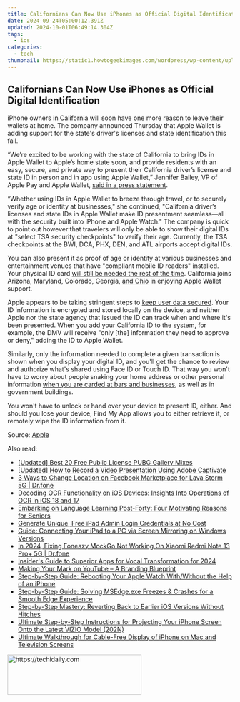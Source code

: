 ```yaml
---
title: Californians Can Now Use iPhones as Official Digital Identification
date: 2024-09-24T05:00:12.391Z
updated: 2024-10-01T06:49:14.304Z
tags:
  - ios
categories:
  - tech
thumbnail: https://static1.howtogeekimages.com/wordpress/wp-content/uploads/2024/08/apple-wallet-blanked.jpg
---
```


## Californians Can Now Use iPhones as Official Digital Identification

iPhone owners in California will soon have one more reason to leave their wallets at home. The company announced Thursday that Apple Wallet is adding support for the state's driver's licenses and state identification this fall.

 “We’re excited to be working with the state of California to bring IDs in Apple Wallet to Apple’s home state soon, and provide residents with an easy, secure, and private way to present their California driver’s license and state ID in person and in app using Apple Wallet,” Jennifer Bailey, VP of Apple Pay and Apple Wallet, [said in a press statement](https://www.apple.com/newsroom/2024/08/drivers-licenses-and-state-ids-in-apple-wallet-are-coming-soon-to-california/).

 “Whether using IDs in Apple Wallet to breeze through travel, or to securely verify age or identity at businesses," she continued, "California driver’s licenses and state IDs in Apple Wallet make ID presentment seamless—all with the security built into iPhone and Apple Watch." The company is quick to point out however that travelers will only be able to show their digital IDs at "select TSA security checkpoints" to verify their age. Currently, the TSA checkpoints at the BWI, DCA, PHX, DEN, and ATL airports accept digital IDs.

 You can also present it as proof of age or identity at various businesses and entertainment venues that have "compliant mobile ID readers" installed. Your physical ID card [will still be needed the rest of the time](https://fox-boxes.techidaily.com/updated-a-beginners-journey-to-selecting-the-right-action-cam/). California joins Arizona, Maryland, Colorado, Georgia, [and Ohio](https://extra-tips.techidaily.com/augmented-reality-explained-simply-for-2024/) in enjoying Apple Wallet support.

 Apple appears to be taking stringent steps to [keep user data secured](https://instagram-videos.techidaily.com/1716183782712-updated-2024-approved-how-to-edit-vertical-videos-for-instagram-in-final-cut-pro-x/). Your ID information is encrypted and stored locally on the device, and neither Apple nor the state agency that issued the ID can track when and where it's been presented. When you add your California ID to the system, for example, the DMV will receive "only \[the\] information they need to approve or deny," adding the ID to Apple Wallet.

 Similarly, only the information needed to complete a given transaction is shown when you display your digital ID, and you'll get the chance to review and authorize what's shared using Face ID or Touch ID. That way you won't have to worry about people snaking your home address or other personal information [when you are carded at bars and businesses](https://vimeo-videos.techidaily.com/efficient-techniques-for-accessing-and-saving-vimeo-videos/), as well as in government buildings.

 You won't have to unlock or hand over your device to present ID, either. And should you lose your device, Find My App allows you to either retrieve it, or remotely wipe the ID information from it.

 Source: [Apple](https://www.apple.com/newsroom/2024/08/drivers-licenses-and-state-ids-in-apple-wallet-are-coming-soon-to-california/)

<ins class="adsbygoogle"
     style="display:block"
     data-ad-format="autorelaxed"
     data-ad-client="ca-pub-7571918770474297"
     data-ad-slot="1223367746"></ins>

<ins class="adsbygoogle"
     style="display:block"
     data-ad-client="ca-pub-7571918770474297"
     data-ad-slot="8358498916"
     data-ad-format="auto"
     data-full-width-responsive="true"></ins>

<span class="atpl-alsoreadstyle">Also read:</span>
<div><ul>
<li><a href="https://extra-hints.techidaily.com/updated-best-20-free-public-license-pubg-gallery-mixes/"><u>[Updated] Best 20 Free Public License PUBG Gallery Mixes</u></a></li>
<li><a href="https://screen-capture.techidaily.com/updated-how-to-record-a-video-presentation-using-adobe-captivate/"><u>[Updated] How to Record a Video Presentation Using Adobe Captivate</u></a></li>
<li><a href="https://location-fake.techidaily.com/3-ways-to-change-location-on-facebook-marketplace-for-lava-storm-5g-drfone-by-drfone-virtual-android/"><u>3 Ways to Change Location on Facebook Marketplace for Lava Storm 5G | Dr.fone</u></a></li>
<li><a href="https://os-tips.techidaily.com/decoding-ocr-functionality-on-ios-devices-insights-into-operations-of-ocr-in-ios-18-and-17/"><u>Decoding OCR Functionality on iOS Devices: Insights Into Operations of OCR in iOS 18 and 17</u></a></li>
<li><a href="https://mondly-stories.techidaily.com/embarking-on-language-learning-post-forty-four-motivating-reasons-for-seniors/"><u>Embarking on Language Learning Post-Forty: Four Motivating Reasons for Seniors</u></a></li>
<li><a href="https://os-tips.techidaily.com/generate-unique-free-ipad-admin-login-credentials-at-no-cost/"><u>Generate Unique, Free iPad Admin Login Credentials at No Cost</u></a></li>
<li><a href="https://os-tips.techidaily.com/guide-connecting-your-ipad-to-a-pc-via-screen-mirroring-on-windows-versions/"><u>Guide: Connecting Your iPad to a PC via Screen Mirroring on Windows Versions</u></a></li>
<li><a href="https://review-topics.techidaily.com/in-2024-fixing-foneazy-mockgo-not-working-on-xiaomi-redmi-note-13-proplus-5g-drfone-by-drfone-virtual-android/"><u>In 2024, Fixing Foneazy MockGo Not Working On Xiaomi Redmi Note 13 Pro+ 5G | Dr.fone</u></a></li>
<li><a href="https://extra-skills.techidaily.com/insiders-guide-to-superior-apps-for-vocal-transformation-for-2024/"><u>Insider's Guide to Superior Apps for Vocal Transformation for 2024</u></a></li>
<li><a href="https://youtube-web.techidaily.com/g-your-mark-on-youtube-a-branding-blueprint/"><u>Making Your Mark on YouTube – A Branding Blueprint</u></a></li>
<li><a href="https://os-tips.techidaily.com/step-by-step-guide-rebooting-your-apple-watch-withwithout-the-help-of-an-iphone/"><u>Step-by-Step Guide: Rebooting Your Apple Watch With/Without the Help of an iPhone</u></a></li>
<li><a href="https://program-issues.techidaily.com/step-by-step-guide-solving-msedgeexe-freezes-and-crashes-for-a-smooth-edge-experience/"><u>Step-by-Step Guide: Solving MSEdge.exe Freezes & Crashes for a Smooth Edge Experience</u></a></li>
<li><a href="https://os-tips.techidaily.com/step-by-step-mastery-reverting-back-to-earlier-ios-versions-without-hitches/"><u>Step-by-Step Mastery: Reverting Back to Earlier iOS Versions Without Hitches</u></a></li>
<li><a href="https://os-tips.techidaily.com/ultimate-step-by-step-instructions-for-projecting-your-iphone-screen-onto-the-latest-vizio-model-202n/"><u>Ultimate Step-by-Step Instructions for Projecting Your iPhone Screen Onto the Latest VIZIO Model (202N)</u></a></li>
<li><a href="https://os-tips.techidaily.com/ultimate-walkthrough-for-cable-free-display-of-iphone-on-mac-and-television-screens/"><u>Ultimate Walkthrough for Cable-Free Display of iPhone on Mac and Television Screens</u></a></li>
</ul></div>

<!-- affiliate ads begin -->
<a href="https://laganoo.pxf.io/c/5597632/1657395/16446" target="_top" id="1657395">
  <img src="//a.impactradius-go.com/display-ad/16446-1657395" border="0" alt="https://techidaily.com" width="300" height="90"/>
</a>
<img height="0" width="0" src="https://laganoo.pxf.io/i/5597632/1657395/16446" style="position:absolute;visibility:hidden;" border="0" />
<!-- affiliate ads end -->

